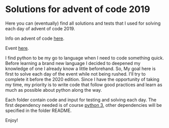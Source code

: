 # Solutions for advent of code 2019

Here you can (eventually) find all solutions and tests that I used for solving each day of advent of code 2019.

Info on advent of code [here](https://adventofcode.com/2019/about).

Event [here](https://adventofcode.com/2019).

I find python to be my go to language when I need to code something quick. Before learning a brand new language I decided to deepened my knowledge of one I already know a little beforehand. So, My goal here is first to solve each day of the event while not being rushed. I'll try to complete it before the 2020 edition. Since I have the opportunity of taking my time, my priority is to write code that follow good practices and learn as much as possible about python along the way.

Each folder contain code and input for testing and solving each day. The first dependency needed is of course [python 3](https://www.python.org/downloads/), other dependencies will be specified in the folder README.

Enjoy!

